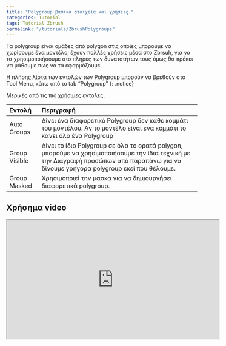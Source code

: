 ```yaml
---
title: "Polygroup βασικά στοιχεία και χρήσεις."
categories: Tutorial
tags: Tutorial Zbrush
permalink: "/tutorials/ZbrushPolygroups"
---
```

Τα polygroup είναι ομάδες από polygon στις οποίες μπορούμε να χωρίσουμε ένα μοντέλο, έχουν πολλές χρήσεις μέσα στο Zbrsuh, για να τα χρησιμοποιήσουμε στο πλήρες των δυνατοτήτων τους όμως θα πρέπει να μάθουμε πως να τα εφαρμόζουμε.

Η πλήρης λίστα των εντολών των Polygroup μπορούν να βρεθούν στο Tool Menu, κάτω από το tab “Polygroup”
{: .notice}

Μερικές από τις πιό χρήσιμες εντολές.

| Εντολή    | Περιγραφή |
|:---------|:---|
| Auto Groups    |  Δίνει ένα διαφορετικό Polygroup δεν κάθε κομμάτι του μοντέλου. Aν το μοντέλο είναι ένα κομμάτι το κάνει όλο ένα Polygroup |
| Group Visible     |  Δίνει το ίδιο Polygroup σε όλα το ορατά polygon, μπορούμε να χρησιμοποιήσουμε την ίδια τεχνική με την Διαγραφή προσώπων από παραπάνω για να δίνουμε γρήγορα polygroup εκεί που θέλουμε. |
| Group Masked |  Χρησιμοποιεί την μασκα για να δημιουργήσει διαφορετικά polygroup. |

<h2>Χρήσημα video</h2>

<iframe width="560" height="315" src="https://www.youtube.com/embed/5JM1fb7wnTM?si=JDiyrmMIcc5S6Nv6" frameborder="1" allowfullscreen></iframe>